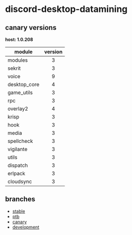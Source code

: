 # discord-desktop-datamining

## canary versions

**host: 1.0.208**

| module | version |
| ------ | :-----: |
| modules | 3 |
| sekrit | 3 |
| voice | 9 |
| desktop_core | 4 |
| game_utils | 3 |
| rpc | 3 |
| overlay2 | 4 |
| krisp | 3 |
| hook | 3 |
| media | 3 |
| spellcheck | 3 |
| vigilante | 3 |
| utils | 3 |
| dispatch | 3 |
| erlpack | 3 |
| cloudsync | 3 |

## branches

- [stable](https://github.com/OpenAsar/discord-desktop-datamining/tree/stable)
- [ptb](https://github.com/OpenAsar/discord-desktop-datamining/tree/ptb)
- [canary](https://github.com/OpenAsar/discord-desktop-datamining/tree/canary)
- [development](https://github.com/OpenAsar/discord-desktop-datamining/tree/development)